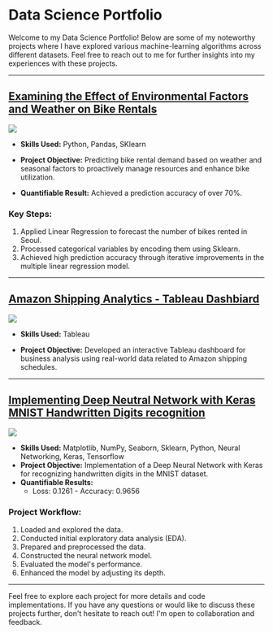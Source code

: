 # Data Science Portfolio

Welcome to my Data Science Portfolio! Below are some of my noteworthy projects where I have explored various machine-learning algorithms across different datasets. Feel free to reach out to me for further insights into my experiences with these projects.

***

## [Examining the Effect of Environmental Factors and Weather on Bike Rentals](https://github.com/yomibankole01/Seoul_BikeSharingDemand_Prediction)

<img src="images/seoul-bikes.jpeg?raw=true"/>

- **Skills Used:** Python, Pandas, SKlearn
  
- **Project Objective:** Predicting bike rental demand based on weather and seasonal factors to proactively manage resources and enhance bike utilization.
  
- **Quantifiable Result:** Achieved a prediction accuracy of over 70%.

### Key Steps:

1. Applied Linear Regression to forecast the number of bikes rented in Seoul.
2. Processed categorical variables by encoding them using Sklearn.
3. Achieved high prediction accuracy through iterative improvements in the multiple linear regression model.

***

## [Amazon Shipping Analytics - Tableau Dashbiard](https://github.com/yomibankole01/AmazonShippingAnalytics_TableauDashboard)

<img src="images/ant.jpeg?raw=true"/>

- **Skills Used:** Tableau
  
- **Project Objective:** Developed an interactive Tableau dashboard for business analysis using real-world data related to Amazon shipping schedules.

***

## [Implementing Deep Neutral Network with Keras MNIST Handwritten Digits recognition](https://github.com/yomibankole01/MNIST_Handwriting_Recognition_CNN)

 <img src="images/Neural-Network-diagram.jpeg?raw=true"/>

- **Skills Used:** Matplotlib, NumPy, Seaborn, Sklearn, Python, Neural Networking, Keras, Tensorflow
- **Project Objective:** Implementation of a Deep Neural Network with Keras for recognizing handwritten digits in the MNIST dataset.
- **Quantifiable Results:**
  - Loss: 0.1261 - Accuracy: 0.9656

### Project Workflow:

1. Loaded and explored the data.
2. Conducted initial exploratory data analysis (EDA).
3. Prepared and preprocessed the data.
4. Constructed the neural network model.
5. Evaluated the model's performance.
6. Enhanced the model by adjusting its depth.

***

Feel free to explore each project for more details and code implementations. If you have any questions or would like to discuss these projects further, don't hesitate to reach out! I'm open to collaboration and feedback.
